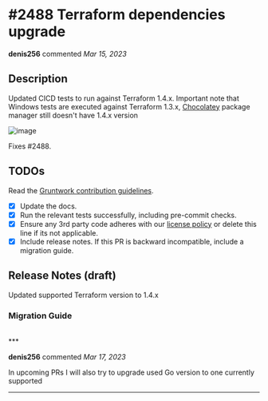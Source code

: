 # #2488 Terraform dependencies upgrade

**denis256** commented *Mar 15, 2023*

<!-- Prepend '[WIP]' to the title if this PR is still a work-in-progress. Remove it when it is ready for review! -->

## Description

Updated CICD tests to run against Terraform 1.4.x.
Important note that Windows tests are executed against Terraform 1.3.x, [Chocolatey](https://community.chocolatey.org/packages/terraform) package manager still doesn't have 1.4.x version


![image](https://user-images.githubusercontent.com/10694338/225986372-aa88b464-6c5e-4487-9045-130f623cd2fc.png)

Fixes #2488.

<!-- Description of the changes introduced by this PR. -->

## TODOs

Read the [Gruntwork contribution guidelines](https://gruntwork.notion.site/Gruntwork-Coding-Methodology-02fdcd6e4b004e818553684760bf691e).

- [x] Update the docs.
- [x] Run the relevant tests successfully, including pre-commit checks.
- [x] Ensure any 3rd party code adheres with our [license policy](https://www.notion.so/gruntwork/Gruntwork-licenses-and-open-source-usage-policy-f7dece1f780341c7b69c1763f22b1378) or delete this line if its not applicable.
- [x] Include release notes. If this PR is backward incompatible, include a migration guide.

## Release Notes (draft)

<!-- One-line description of the PR that can be included in the final release notes. -->
Updated supported Terraform version to 1.4.x

### Migration Guide

<!-- Important: If you made any backward incompatible changes, then you must write a migration guide! -->


<br />
***


**denis256** commented *Mar 17, 2023*

In upcoming PRs I will also try to upgrade used Go version to one currently supported
***

